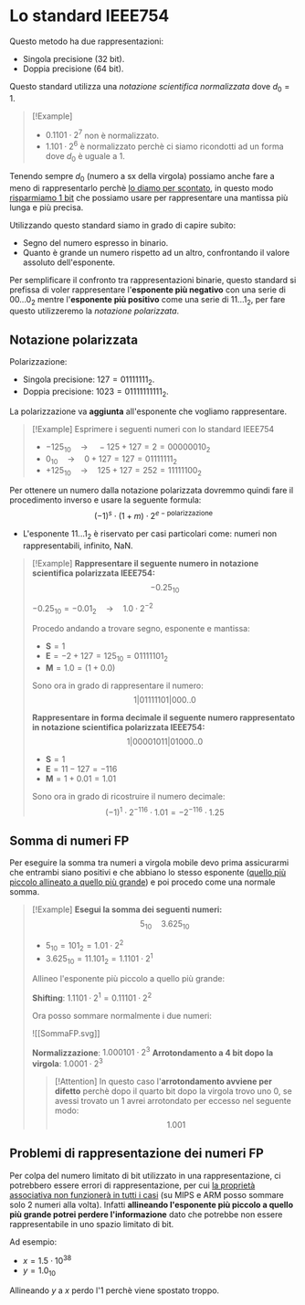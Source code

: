 # Lo standard IEEE754
Questo metodo ha due rappresentazioni:
- Singola precisione (32 bit).
- Doppia precisione (64 bit).

Questo standard utilizza una _notazione scientifica normalizzata_ dove $d_0 = 1$.
>[!Example]
>- $0.1101\cdot 2^7$ non è normalizzato.
>- $1.101\cdot 2^6$ è normalizzato perchè ci siamo ricondotti ad un forma dove $d_0$ è uguale a 1.

Tenendo sempre $d_0$ (numero a sx della virgola) possiamo anche fare a meno di rappresentarlo perchè <u>lo diamo per scontato</u>, in questo modo <u>risparmiamo 1 bit</u> che possiamo usare per rappresentare una mantissa più lunga e più precisa.

Utilizzando questo standard siamo in grado di capire subito:
- Segno del numero espresso in binario.
- Quanto è grande un numero rispetto ad un altro, confrontando il valore assoluto dell'esponente.

Per semplificare il confronto tra rappresentazioni binarie, questo standard si prefissa di voler rappresentare l'**esponente più negativo** con una serie di $00...0_2$ mentre l'**esponente più positivo** come una serie di $11...1_2$, per fare questo utilizzeremo la _notazione polarizzata_.

## Notazione polarizzata
Polarizzazione:
- Singola precisione: $127=01111111_2$.
- Doppia precisione: $1023=01111111111_2$.

La polarizzazione va **aggiunta** all'esponente che vogliamo rappresentare.
>[!Example]
>Esprimere i seguenti numeri con lo standard IEEE754
>- $-125_{10} \quad \rightarrow \quad -125+127=2=00000010_2$
>- $0_{10} \quad \rightarrow \quad 0+127=127=01111111_2$
>- $+125_{10} \quad \rightarrow \quad 125+127=252=11111100_2$

Per ottenere un numero dalla notazione polarizzata dovremmo quindi fare il procedimento inverso e usare la seguente formula:
$$(-1)^s\cdot(1+m)\cdot 2^{e-\text{polarizzazione}}$$
- L'esponente $11...1_2$ è riservato per casi particolari come: numeri non rappresentabili, infinito, NaN.

>[!Example]
>**Rappresentare il seguente numero in notazione scientifica polarizzata IEEE754:**
>$$-0.25_{10}$$
>
>$-0.25_{10} = -0.01_2 \quad \rightarrow \quad 1.0\cdot 2^{-2}$
>
>Procedo andando a trovare segno, esponente e mantissa:
>- **S**$=1$
>- **E**$=-2+127=125_{10}=01111101_2$
>- **M**$=1.0=(1+0.0)$
>
>Sono ora in grado di rappresentare il numero:
>$$1|01111101|000..0$$
>
>**Rappresentare in forma decimale il seguente numero rappresentato in notazione scientifica polarizzata IEEE754:**
>$$1|00001011|01000..0$$
>
>- **S**$=1$
>- **E**$=11-127=-116$
>- **M**$=1+0.01=1.01$
>
>Sono ora in grado di ricostruire il numero decimale:
>$$(-1)^1\cdot 2^{-116}\cdot 1.01=-2^{-116}\cdot 1.25$$

## Somma di numeri FP
Per eseguire la somma tra numeri a virgola mobile devo prima assicurarmi che entrambi siano positivi e che abbiano lo stesso esponente (<u>quello più piccolo allineato a quello più grande</u>) e poi procedo come una normale somma.

>[!Example]
>**Esegui la somma dei seguenti numeri:**
>$$5_{10} \quad 3.625_{10}$$
>
>- $5_{10}=101_2=1.01\cdot 2^2$
>- $3.625_{10}=11.101_2=1.1101\cdot 2^1$
>
>Allineo l'esponente più piccolo a quello più grande:
>
>**Shifting**:  $1.1101\cdot 2^1 = 0.11101\cdot 2^2$
>
>Ora posso sommare normalmente i due numeri:
>
>![[SommaFP.svg]]
>
>**Normalizzazione**: $1.000101\cdot 2^3$
>**Arrotondamento a 4 bit dopo la virgola**: $1.0001\cdot 2^3$
>>[!Attention]
>>In questo caso l'**arrotondamento avviene per difetto** perchè dopo il quarto bit dopo la virgola trovo uno $0$, se avessi trovato un $1$ avrei arrotondato per eccesso nel seguente modo:
>>$$1.001$$

## Problemi di rappresentazione dei numeri FP
Per colpa del numero limitato di bit utilizzato in una rappresentazione, ci potrebbero essere errori di rappresentazione, per cui <u>la proprietà associativa non funzionerà in tutti i casi</u> (su MIPS e ARM posso sommare solo 2 numeri alla volta).
Infatti **allineando l'esponente più piccolo a quello più grande potrei perdere l'informazione** dato che potrebbe non essere rappresentabile in uno spazio limitato di bit.

Ad esempio:
- $x=1.5\cdot 10^{38}$
- $y=1.0_{10}$

Allineando $y$ a $x$ perdo l'$1$ perchè viene spostato troppo.